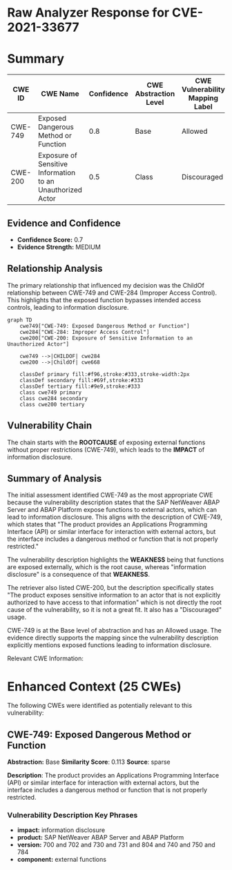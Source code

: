 # Raw Analyzer Response for CVE-2021-33677

# Summary
| CWE ID | CWE Name | Confidence | CWE Abstraction Level | CWE Vulnerability Mapping Label | CWE-Vulnerability Mapping Notes |
|---|---|---|---|---|---|
| CWE-749 | Exposed Dangerous Method or Function | 0.8 | Base | Allowed | Primary CWE |
| CWE-200 | Exposure of Sensitive Information to an Unauthorized Actor | 0.5 | Class | Discouraged | Secondary Candidate |

## Evidence and Confidence

*   **Confidence Score:** 0.7
*   **Evidence Strength:** MEDIUM

## Relationship Analysis
The primary relationship that influenced my decision was the ChildOf relationship between CWE-749 and CWE-284 (Improper Access Control). This highlights that the exposed function bypasses intended access controls, leading to information disclosure.

```mermaid
graph TD
    cwe749["CWE-749: Exposed Dangerous Method or Function"]
    cwe284["CWE-284: Improper Access Control"]
    cwe200["CWE-200: Exposure of Sensitive Information to an Unauthorized Actor"]
    
    cwe749 -->|CHILDOF| cwe284
    cwe200 -->|ChildOf| cwe668

    classDef primary fill:#f96,stroke:#333,stroke-width:2px
    classDef secondary fill:#69f,stroke:#333
    classDef tertiary fill:#9e9,stroke:#333
    class cwe749 primary
    class cwe284 secondary
    class cwe200 tertiary
```

## Vulnerability Chain
The chain starts with the **ROOTCAUSE** of exposing external functions without proper restrictions (CWE-749), which leads to the **IMPACT** of information disclosure.

## Summary of Analysis
The initial assessment identified CWE-749 as the most appropriate CWE because the vulnerability description states that the SAP NetWeaver ABAP Server and ABAP Platform expose functions to external actors, which can lead to information disclosure. This aligns with the description of CWE-749, which states that "The product provides an Applications Programming Interface (API) or similar interface for interaction with external actors, but the interface includes a dangerous method or function that is not properly restricted."

The vulnerability description highlights the **WEAKNESS** being that functions are exposed externally, which is the root cause, whereas "information disclosure" is a consequence of that **WEAKNESS**.

The retriever also listed CWE-200, but the description specifically states "The product exposes sensitive information to an actor that is not explicitly authorized to have access to that information" which is not directly the root cause of the vulnerability, so it is not a great fit. It also has a "Discouraged" usage.

CWE-749 is at the Base level of abstraction and has an Allowed usage. The evidence directly supports the mapping since the vulnerability description explicitly mentions exposed functions leading to information disclosure.

Relevant CWE Information:
# Enhanced Context (25 CWEs)
The following CWEs were identified as potentially relevant to this vulnerability:

## CWE-749: Exposed Dangerous Method or Function
**Abstraction:** Base
**Similarity Score**: 0.113
**Source**: sparse

**Description**:
The product provides an Applications Programming Interface (API) or similar interface for interaction with external actors, but the interface includes a dangerous method or function that is not properly restricted.

### Vulnerability Description Key Phrases
- **impact:** information disclosure
- **product:** SAP NetWeaver ABAP Server and ABAP Platform
- **version:** 700 and 702 and 730 and 731 and 804 and 740 and 750 and 784
- **component:** external functions